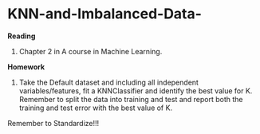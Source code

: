 # KNN-and-Imbalanced-Data-

**Reading**

1) Chapter 2 in A course in Machine Learning. 


**Homework**

1) Take the Default dataset and including all independent variables/features, fit a KNNClassifier and identify the best value for K. Remember to split the data into training and test and report both the training and test error with the best value of K. 

Remember to Standardize!!!
